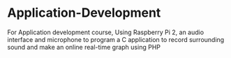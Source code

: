 # Application-Development
For Application development course,  Using Raspberry Pi 2, an audio interface and microphone to program a C application to record surrounding sound and make an online real-time graph using PHP
